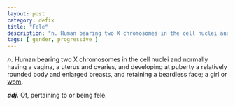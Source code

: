 ```yaml
---
layout: post
category: defix
title: "Fele"
description: "n. Human bearing two X chromosomes in the cell nuclei and normally having a vagina, a uterus and ovaries."
tags: [ gender, progressive ]
---
```


***n.*** Human bearing two X chromosomes in the cell nuclei and normally having a vagina, a uterus and ovaries, and developing at puberty a relatively rounded body and enlarged breasts, and retaining a beardless face; a girl or <a href="/wom/" >wom</a>.

***adj.*** Of, pertaining to or being fele.

